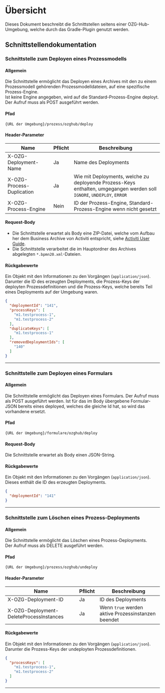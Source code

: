 # Übersicht

Dieses Dokument beschreibt die Schnittstellen seitens einer OZG-Hub-Umgebung, welche durch das
Gradle-Plugin genutzt werden.

## Schnittstellendokumentation

### Schnittstelle zum Deployen eines Prozessmodells

#### Allgemein

Die Schnittstelle ermöglicht das Deployen eines Archives mit den zu einem Prozessmodell gehörenden
Prozessmodelldateien, auf eine spezifische Prozess-Engine.<br />
Ist keine Engine angegeben, wird auf die Standard-Prozess-Engine deployt. Der Aufruf muss als POST
ausgeführt werden.

#### Pfad

`{URL der Umgebung}/prozess/ozghub/deploy`

#### Header-Parameter

| **Name**                  | **Pflicht** | **Beschreibung**     |
| ------------------------- | ----------- | -------------------- |
| X-OZG-Deployment-Name     | Ja          | Name des Deployments |
| X-OZG-Process-Duplication | Ja          | Wie mit Deployments, welche zu deployende Prozess-Keys enthalten, umgegangen werden soll<br />`IGNORE`, `UNDEPLOY`, `ERROR`
| X-OZG-Process-Engine      | Nein        | ID der Prozess-Engine, Standard-Prozess-Engine wenn nicht gesetzt

#### Request-Body

- Die Schnittstelle erwartet als Body eine ZIP-Datei, welche vom Aufbau her dem Business Archive von
  Activiti entspricht, siehe
  [Activiti User Guide](https://www.activiti.org/userguide/#_business_archives).
- Die Schnittstelle verarbeitet die im Hauptordner des Archives abgelegten `*.bpmn20.xml`-Dateien.

#### Rückgabewerte

Ein Objekt mit den Informationen zu den Vorgängen (`application/json`).<br />
Darunter die ID des erzeugten Deployments, die Prozess-Keys der deployten Prozessdefinitionen und
die Prozess-Keys, welche bereits Teil eines Deployments auf der Umgebung waren.

```json
{
  "deploymentId": "141",
  "processKeys": [
    "m1.testprocess-1",
    "m1.testprocess-2"
  ],
  "duplicateKeys": [
    "m1.testprocess-1"
  ],
  "removedDeploymentIds": [
    "140"
  ]
}
```

---------------------------------------------------------------------------------------------------

### Schnittstelle zum Deployen eines Formulars

#### Allgemein

Die Schnittstelle ermöglicht das Deployen eines Formulars. Der Aufruf muss als POST ausgeführt
werden. Ist für das im Body übergebene Formular-JSON bereits eines deployed, welches die gleiche Id
hat, so wird das vorhandene ersetzt.

#### Pfad

`{URL der Umgebung}/formulare/ozghub/deploy`

#### Request-Body

Die Schnittstelle erwartet als Body einen JSON-String.

#### Rückgabewerte

Ein Objekt mit den Informationen zu den Vorgängen (`application/json`).<br />
Dieses enthält die ID des erzeugten Deployments.

```json
{
  "deploymentId": "141"
}
```

---------------------------------------------------------------------------------------------------

### Schnittstelle zum Löschen eines Prozess-Deployments

#### Allgemein

Die Schnittstelle ermöglicht das Löschen eines Prozess-Deployments.<br />
Der Aufruf muss als DELETE ausgeführt werden.

#### Pfad

`{URL der Umgebung}/prozess/ozghub/undeploy`

#### Header-Parameter

| **Name**                                | **Pflicht** | **Beschreibung**   |
| --------------------------------------- | ----------- | ------------------ |
| X-OZG-Deployment-ID                     | Ja          | ID des Deployments |
| X-OZG-Deployment-DeleteProcessInstances | Ja          | Wenn `true` werden aktive Prozessinstanzen beendet|

#### Rückgabewerte

Ein Objekt mit den Informationen zu den Vorgängen (`application/json`).<br />
Darunter die Prozess-Keys der undeployten Prozessdefinitionen.

```json
{
  "processKeys": [
    "m1.testprocess-1",
    "m1.testprocess-2"
  ]
}
```

---------------------------------------------------------------------------------------------------
